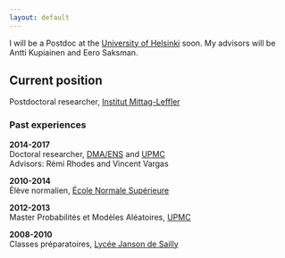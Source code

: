```yaml
---
layout: default
---
```


I will be a Postdoc at the [University of Helsinki](https://www.helsinki.fi) soon. My advisors will be Antti Kupiainen and Eero Saksman.

## Current position

Postdoctoral researcher, [Institut Mittag-Leffler](http://www.mittag-leffler.se)


### Past experiences

**2014-2017**  
Doctoral researcher, [DMA/ENS](http://www.math.ens.fr) and [UPMC](http://www.upmc.fr)  
Advisors: Rémi Rhodes and Vincent Vargas

**2010-2014**  
Élève normalien, [École Normale Supérieure](http://www.ens.fr)

**2012-2013**  
Master Probabilités et Modèles Aléatoires, [UPMC](http://www.upmc.fr)

**2008-2010**  
Classes préparatoires, [Lycée Janson de Sailly](http://www.janson-de-sailly.fr)
